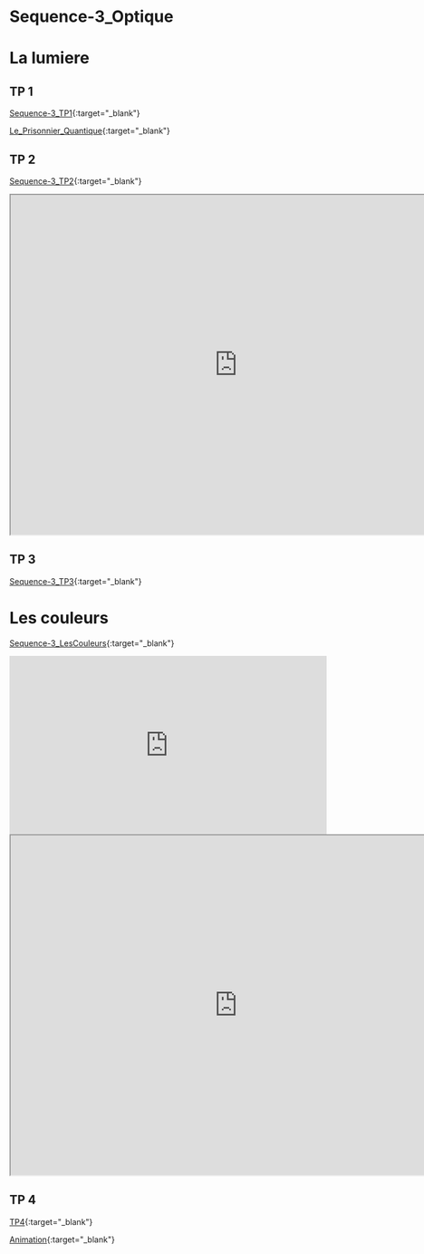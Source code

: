 # Sequence-3_Optique

# La lumiere

## TP 1

[Sequence-3_TP1](./2_Physique-Chimie_Seq3_TP1.pdf){:target="_blank"}

[Le_Prisonnier_Quantique](https://prisonnier-quantique.fr/jeu/index.html?savepoint=laser_etincel&var_GAME_MODE=puzzle&var_WITH_INDICES=YES){:target="_blank"}

## TP 2

[Sequence-3_TP2](./2_Physique-Chimie_Seq3_TP2.pdf){:target="_blank"}

<iframe src="https://phet.colorado.edu/sims/html/bending-light/latest/bending-light_fr.html"
        width="800"
        height="600"
        allowfullscreen>
</iframe>

## TP 3

[Sequence-3_TP3](./2_Seq3_Physique-Chimie_TP3.pdf){:target="_blank"}

# Les couleurs

[Sequence-3_LesCouleurs](./2_Physique-Chimie_Seq3_LesCouleurs.pdf){:target="_blank"}

<iframe width="560" height="315" src="https://www.youtube.com/embed/o9BqrSAHbTc?si=sXaJda7CtSsmGCAM" title="YouTube video player" frameborder="0" allow="accelerometer; autoplay; clipboard-write; encrypted-media; gyroscope; picture-in-picture; web-share" allowfullscreen></iframe>

<iframe src="https://phet.colorado.edu/sims/html/bending-light/latest/bending-light_fr.html"
        width="800"
        height="600"
        allowfullscreen>
</iframe>

## TP 4

[TP4](./2_Seq3_TP4.pdf){:target="_blank"}

[Animation](https://web-labosims.org/animations/couleur_objet2/couleur_objet.html){:target="_blank"}
